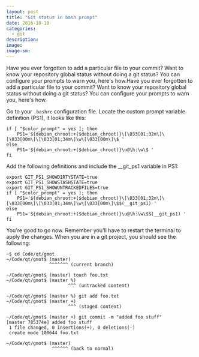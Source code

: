 ```yaml
---
layout: post
title: "Git status in bash prompt"
date: 2016-10-10
categories:
  - git
description: 
image: 
image-sm: 
---
```


Have you ever forgotten to add a particular file to your commit? Want to know your repository global status without doing a git status? You can configure your prompts to warn you, here's how.Have you ever forgotten to add a particular file to your commit? Want to know your repository global status without doing a git status? You can configure your prompts to warn you, here's how.

Go to your `.bashrc` configuration file. Locate the custom prompt variable definition (PS1), it looks like this: 

```
if [ "$color_prompt" = yes ]; then
    PS1='${debian_chroot:+($debian_chroot)}\[\033[01;32m\]\[\033[00m\]\[\033[01;34m\]\w\[\033[00m\]\$ '
else
    PS1='${debian_chroot:+($debian_chroot)}\u@\h:\w\$ '
fi
```

Add the following definitions and include the __git_ps1 variable in PS1:

```
export GIT_PS1_SHOWDIRTYSTATE=true
export GIT_PS1_SHOWSTASHSTATE=true
export GIT_PS1_SHOWUNTRACKEDFILES=true
if [ "$color_prompt" = yes ]; then
    PS1='${debian_chroot:+($debian_chroot)}\[\033[01;32m\]\[\033[00m\]\[\033[01;34m\]\w\[\033[00m\]\$$(__git_ps1) '
else
    PS1='${debian_chroot:+($debian_chroot)}\u@\h:\w\$$(__git_ps1) '
fi
```

You're good to go now. Remember you'll have to restart the terminal to apply the changes. 
When you are in a git project, you should see the following: 

```
~$ cd Code/qt/gmot
~/Code/qt/gmot$ (master)
                ^^^^^^^ (current branch)
  
~/Code/qt/gmot$ (master) touch foo.txt
~/Code/qt/gmot$ (master %)
                       ^^^ (untracked content)
  
~/Code/qt/gmot$ (master %) git add foo.txt
~/Code/qt/gmot$ (master +)
                       ^^^ (staged content)
  
~/Code/qt/gmot$ (master +) git commit -m "added foo stuff"
[master 785374e] added foo stuff
 1 file changed, 0 insertions(+), 0 deletions(-)
 create mode 100644 foo.txt
 
~/Code/qt/gmot$ (master) 
                 ^^^^^^ (back to normal)
```   
